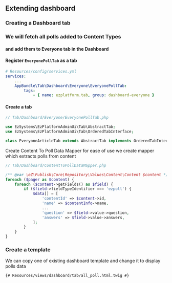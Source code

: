 ## Extending dashboard
### Creating a Dashboard tab


### We will fetch all polls added to Content Types
#### and add them to Everyone tab in the Dashboard


#### Register `EveryonePollTab` as a tab
```yml
# Resources/config/services.yml
services:
    ...
    AppBundle\Tab\Dashboard\Everyone\EveryonePollTab:
        tags:
            - { name: ezplatform.tab, group: dashboard-everyone }
```


#### Create a tab
```php
// Tab/Dashboard/Everyone/EveryonePollTab.php

use EzSystems\EzPlatformAdminUi\Tab\AbstractTab;
use EzSystems\EzPlatformAdminUi\Tab\OrderedTabInterface;

class EveryoneArticleTab extends AbstractTab implements OrderedTabInterface
```


Create Content To Poll Data Mapper for ease of use we create mapper which extracts polls from content

```php
// Tab/Dashboard/ContentToPollDataMapper.php

/** @var \eZ\Publish\Core\Repository\Values\Content\Content $content */
foreach ($pager as $content) {
    foreach ($content->getFields() as $field) {
        if ($field->fieldTypeIdentifier === 'ezpoll') {
            $data[] = [
                'contentId' => $content->id,
                'name' => $contentInfo->name,
                ...
                'question' => $field->value->question,
                'answers' => $field->value->answers,
            ];
        }
    }
}

```


### Create a template
We can copy one of existing dashboard template and change it to display polls data

```twig
{# Resources/views/dashboard/tab/all_poll.html.twig #}

```